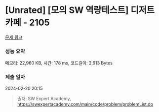 # [Unrated] [모의 SW 역량테스트] 디저트 카페 - 2105 

[문제 링크](https://swexpertacademy.com/main/code/problem/problemDetail.do?contestProbId=AV5VwAr6APYDFAWu) 

### 성능 요약

메모리: 22,960 KB, 시간: 178 ms, 코드길이: 2,613 Bytes

### 제출 일자

2024-02-20 20:15



> 출처: SW Expert Academy, https://swexpertacademy.com/main/code/problem/problemList.do